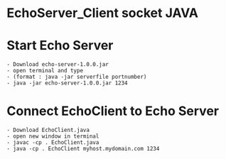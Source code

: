 # EchoServer_Client socket JAVA

# Start Echo Server 
    - Download echo-server-1.0.0.jar
    - open terminal and type
    - (format : java -jar serverfile portnumber)
    - java -jar echo-server-1.0.0.jar 1234

# Connect EchoClient to Echo Server 
    - Download EchoClient.java
    - open new window in terminal
    - javac -cp . EchoClient.java
    - java -cp . EchoClient myhost.mydomain.com 1234

